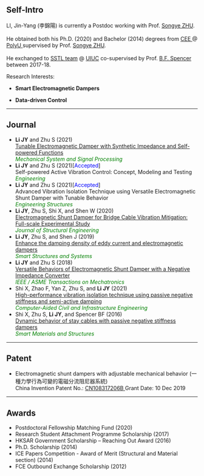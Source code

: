 ## Self-Intro

LI, Jin-Yang (李錦陽) is currently a Postdoc working with Prof. <a href="https://songyezhu.wixsite.com/mysite">Songye ZHU</a>.
<br><br>
He obtained both his Ph.D. (2020) and Bachelor (2014) degrees from <a href="https://www.polyu.edu.hk/en/cee/"> CEE </a> @ <a href="https://polyu.edu.hk/"> PolyU </a> supervised by Prof. <a href="https://songyezhu.wixsite.com/mysite">Songye ZHU</a>.
<br><br>
He exchanged to <a href="http://sstl.cee.illinois.edu/li_jinyang/"> SSTL team</a> @ <a href="https://illinois.edu/"> UIUC</a> co-supervised by Prof. <a href="https://cee.illinois.edu/directory/profile/bfs">B.F. Spencer</a> between 2017-18.

Research Interests: <br>
- **Smart Electromagnetic Dampers** <br>

- **Data-driven Control** <br>

---
## Journal
* **Li JY** and Zhu S (2021)<br>
<a href="https://doi.org/10.1016/j.ymssp.2021.107822">Tunable Electromagnetic Damper with Synthetic Impedance and Self-powered Functions</a><br>
<span style="color:green">*Mechanical System and Signal Processing*</span><br>
* **Li JY** and Zhu S (2021)[<span style="color:blue">Accepted</span>]<br>
Self-powered Active Vibration Control: Concept, Modeling and Testing <br>
<span style="color:green"> *Engineering*</span><br>
* **Li JY** and Zhu S (2021)[<span style="color:blue">Accepted</span>]<br>
Advanced Vibration Isolation Technique using Versatile Electromagnetic Shunt Damper with Tunable Behavior<br>
<span style="color:green"> *Engineering Structures*</span> <br>
* **Li JY**, Zhu S, Shi X, and Shen W (2020)<br>
<a href="https://ascelibrary.org/doi/full/10.1061/%28ASCE%29ST.1943-541X.0002477">Electromagnetic Shunt Damper for Bridge Cable Vibration Mitigation: Full-scale Experimental Study</a><br>
<span style="color:green"> *Journal of Structural Engineering*</span> <br>
* **Li JY**, Zhu S, and Shen J (2019)<br>
<a href="https://doi.org/10.12989/sss.2019.24.1.015">Enhance the damping density of eddy current and electromagnetic dampers</a><br>
<span style="color:green"> *Smart Structures and Systems*</span> <br>
* **Li JY** and Zhu S (2018)<br>
<a href="https://ieeexplore.ieee.org/document/8309311">Versatile Behaviors of Electromagnetic Shunt Damper with a Negative Impedance Converter</a><br>
<span style="color:green"> *IEEE / ASME Transactions on Mechatronics*</span> <br>
* Shi X, Zhao F, Yan Z, Zhu S, and **Li JY** (2021)<br>
<a href="https://doi.org/10.1111/mice.12681">High-performance vibration isolation technique using passive negative stiffness and semi-active damping</a><br>
<span style="color:green"> *Computer-Aided Civil and Infrastructure Engineering*</span> <br>
* Shi X, Zhu S, **Li JY**, and Spencer BF (2016)<br>
<a href="https://iopscience.iop.org/article/10.1088/0964-1726/25/7/075044/meta">Dynamic behavior of stay cables with passive negative stiffness dampers</a><br>
<span style="color:green"> *Smart Materials and Structures*</span> <br>

---

## Patent
* Electromagnetic shunt dampers with adjustable mechanical behavior (一種力學行為可變的電磁分流阻尼器系統)<br>
China Invention Patent No.: <a href="https://patents.google.com/patent/CN108317206B">CN108317206B </a>  Grant Date: 10 Dec 2019

---
## Awards
* Postdoctoral Fellowship Matching Fund (2020)
* Research Student Attachment Programme Scholarship (2017)
* HKSAR Government Scholarship – Reaching Out Award (2016)
* Ph.D. Scholarship (2014)
* ICE Papers Competition - Award of Merit (Structural and Material section) (2014)
* FCE Outbound Exchange Scholarship (2012)
